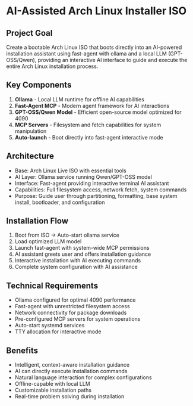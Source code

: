 # AI-Assisted Arch Linux Installer ISO

## Project Goal
Create a bootable Arch Linux ISO that boots directly into an AI-powered installation assistant using fast-agent with ollama and a local LLM (GPT-OSS/Qwen), providing an interactive AI interface to guide and execute the entire Arch Linux installation process.

## Key Components
1. **Ollama** - Local LLM runtime for offline AI capabilities
2. **Fast-Agent MCP** - Modern agent framework for AI interactions
3. **GPT-OSS/Qwen Model** - Efficient open-source model optimized for 4090
4. **MCP Servers** - Filesystem and fetch capabilities for system manipulation
5. **Auto-launch** - Boot directly into fast-agent interactive mode

## Architecture
- Base: Arch Linux Live ISO with essential tools
- AI Layer: Ollama service running Qwen/GPT-OSS model
- Interface: Fast-agent providing interactive terminal AI assistant
- Capabilities: Full filesystem access, network fetch, system commands
- Purpose: Guide user through partitioning, formatting, base system install, bootloader, and configuration

## Installation Flow
1. Boot from ISO → Auto-start ollama service
2. Load optimized LLM model
3. Launch fast-agent with system-wide MCP permissions
4. AI assistant greets user and offers installation guidance
5. Interactive installation with AI executing commands
6. Complete system configuration with AI assistance

## Technical Requirements
- Ollama configured for optimal 4090 performance
- Fast-agent with unrestricted filesystem access
- Network connectivity for package downloads
- Pre-configured MCP servers for system operations
- Auto-start systemd services
- TTY allocation for interactive mode

## Benefits
- Intelligent, context-aware installation guidance
- AI can directly execute installation commands
- Natural language interaction for complex configurations
- Offline-capable with local LLM
- Customizable installation paths
- Real-time problem solving during installation